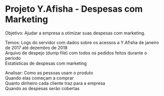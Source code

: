 # Projeto Y.Afisha - Despesas com Marketing

Objetivo:
Ajudar a empresa a otimizar suas despesas com marketing.

Temos:
Logs do servidor com dados sobre os acessos a Y.Afisha de janeiro de 2017 até dezembro de 2018 <br />
Arquivo de despejo (dump file) com todos os pedidos feitos durante o período <br />
Estatísticas de despesas com marketing <br />

Analisar:
Como as pessoas usam o produto <br />
Quando elas começam a comprar <br />
Quanto dinheiro cada cliente traz para a empresa <br />
Quando as despesas serão cobertas
